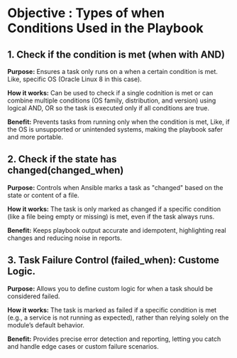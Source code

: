 # Objective : Types of when Conditions Used in the Playbook

## 1. Check if the condition is met (when with AND)

**Purpose:** Ensures a task only runs on a when a certain condition is met. Like, specific OS (Oracle Linux 8 in this case).

**How it works:** Can be used to check if a single codnition is met or can combine multiple conditions (OS family, distribution, and version) using logical AND, OR so the task is executed only if all conditions are true.

**Benefit:** Prevents tasks from running only when the condition is met, Like, if the OS is unsupported or unintended systems, making the playbook safer and more portable.

## 2. Check if the state has changed(changed_when)

**Purpose:** Controls when Ansible marks a task as "changed" based on the state or content of a file.

**How it works:** The task is only marked as changed if a specific condition (like a file being empty or missing) is met, even if the task always runs.

**Benefit:** Keeps playbook output accurate and idempotent, highlighting real changes and reducing noise in reports.

## 3. Task Failure Control (failed_when): Custome Logic.

**Purpose:** Allows you to define custom logic for when a task should be considered failed.

**How it works:** The task is marked as failed if a specific condition is met (e.g., a service is not running as expected), rather than relying solely on the module’s default behavior.

**Benefit:** Provides precise error detection and reporting, letting you catch and handle edge cases or custom failure scenarios.
